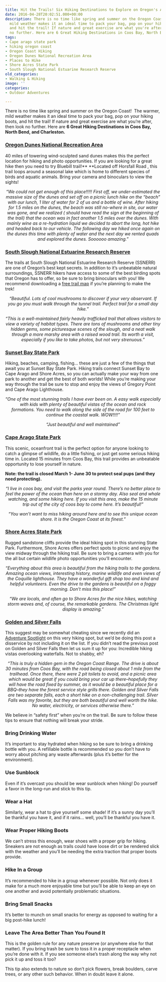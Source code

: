```yaml
---
title: Hit the Trails! Six Hiking Destinations to Explore on Oregon's Adventure Coast
date: 2016-04-28T20:02:51.000+00:00
description: There is no time like spring and summer on the Oregon Coast!  The warmer,
  mild weather makes it an ideal time to pack your bag, pop on your hiking boots,
  and hit the trail! If nature and great exercise are what you're after, then look
  no further. Here are 6 Great Hiking Destinations in Coos Bay, North Bend, and Charleston.
tags:
- Cape arago state park
- hiking oregon coast
- Oregon Coast Hiking
- Oregon Dunes National Recreation Area
- Places to Hike
- Shore Acres State Park
- South Slough National Estuarine Research Reserve
old_categories:
- Walking & Hiking
image: ''
categories:
- Outdoor Adventures

---
```

There is no time like spring and summer on the Oregon Coast!  The warmer, mild weather makes it an ideal time to pack your bag, pop on your hiking boots, and hit the trail! If nature and great exercise are what you’re after, then look no further. Here are **6 Great Hiking Destinations in Coos Bay, North Bend, and Charleston.**

### **<a href="http://www.stateparks.com/oregon_dunes.html" target="_blank">Oregon Dunes National Recreation Area</a>**

40 miles of towering wind-sculpted sand dunes makes this the perfect location for hiking and photo opportunities. If you are looking for a great hike then you need to try Bluebill trail!** **Located off Horsfall Road , this trail loops around a seasonal lake which is home to different species of birds and aquatic animals. Bring your camera and binoculars to view the sights!

<p style="text-align: center;">
<em>“We could not get enough of this place!!!!! First off, we under-estimated the massive size of the dunes and set off on a picnic lunch hike on the “beach” with our lunch, 1 liter of water for 2 of us and a bottle of wine. After hiking for 1.5 miles on the dunes, the beach was still no-where in site, our water was gone, and we realized ( should have read the sign at the beginning of the trail) that the ocean was in fact another 1.5 miles over the dunes. With mainly wine as a re-hydration liquid we decided to abort the long, hot hike and headed back to our vehicle. The following day we hiked once again on the dunes this time with plenty of water and the next day we rented quads and explored the dunes. Soooooo amazing.”</em>
</p>

### <a href="http://www.oregon.gov/dsl/ssnerr/pages/index.aspx" target="_blank">South Slough National Estuarine Research Reserve</a>

The trails at South Slough National Estuarine Research Reserve (SSNERR) are one of Oregon’s best kept secrets. In addition to it’s unbeatable natural surroundings, SSNERR hikers have access to some of the best birding spots that Oregon has to offer, so be sure to bring binoculars with you! We recommend downloading a <a href="http://www.oregon.gov/dsl/SSNERR/Pages/maps.aspx" target="_blank">free trail map</a> if you’re planning to make the trek!

<p style="text-align: center;">
<em>“Beautiful. Lots of cool mushrooms to discover if your very observant. If you go you must walk through the tunnel trail. Perfect trail for a small day hike.”</em>
</p>

<p style="text-align: center;">
<em>“This is a well-maintained fairly heavily trafficked trail that allows visitors to view a variety of habitat types. There are tons of mushrooms and other tiny hidden gems, some picturesque scenes of the slough, and a neat walk through a more marshy area with a raised wood trail. Its worth a visit, especially if you like to take photos, but not very strenuous.”</em>
</p>

### **<a href="http://oregonstateparks.org/index.cfm?do=parkPage.dsp_parkPage&parkId=70" target="_blank">Sunset Bay State Park</a>**

Hiking, beaches, camping, fishing… these are just a few of the things that await you at Sunset Bay State Park. Hiking trails connect Sunset Bay to Cape Arago and Shore Acres, so you can actually make your way from one park to another and get the best of both worlds! While you’re making your way through the trail be sure to stop and enjoy the views of Gregory Point and Cape Arago Lighthouse.

<p style="text-align: center;">
<em>“One of the most stunning trails I have ever been on. A easy walk especially with kids with plenty of beautiful vistas of the ocean and rock formations. </em><em>You need to walk along the side of the road for 100 feet to continue the coastal walk. </em><em>WOW!!!!”</em>
</p>

<p style="text-align: center;">
<em>“Just beautiful and well maintained”</em>
</p>

### **<a href="http://oregonstateparks.org/index.cfm?do=parkPage.dsp_parkPage&parkId=66" target="_blank">Cape Arago State Park</a>**

<p style="text-align: left;">
This scenic, oceanfront trail is the perfect option for anyone looking to catch a glimpse of wildlife, do a little fishing, or just get some serious hiking time in. Located 15 minutes from Coos Bay, this trail provides an unbeatable opportunity to lose yourself in nature.
</p>

<p style="text-align: left;">
<strong>Note: the trail is closed March 1- June 30 to protect seal pups (and they need protecting).</strong>
</p>

<p style="text-align: center;">
<em>“I live in coos bay, and visit the parks year round. There’s no better place to feel the power of the ocean than here on a stormy day. Also seal and whale watching, and some hiking here. If you visit this area, make the 15 minute trip out of the city of coos bay to come here. It’s beautiful!”</em>
</p>

<p style="text-align: center;">
<em>“You won’t want to miss hiking around here and to see this unique ocean shore. It is the Oregon Coast at its finest.”</em>
</p>

### **<a href="http://oregonstateparks.org/index.cfm?do=parkPage.dsp_parkPage&parkId=68" target="_blank">Shore Acres State Park</a>**

Rugged sandstone cliffs provide the ideal hiking spot in this stunning State Park. Furthermore, Shore Acres offers perfect spots to picnic and enjoy the view midway through the hiking trail. Be sure to bring a camera with you for the all but certain wildlife photo opportunities you’ll encounter.

<p style="text-align: center;">
<em>“Everything about this area is beautiful from the hiking trails to the gardens. Amazing ocean views, interesting history, marine wildlife and even views of the Coquille lighthouse. They have a wonderful gift shop too and kind and helpful volunteers. Even the drive to the gardens is beautiful on a foggy morning. Don’t miss this place!”</em>
</p>

<p style="text-align: center;">
<em>“We are locals, and often go to Shore Acres for the nice hikes, watching storm waves and, of course, the remarkable gardens. The Christmas light display is amazing.”</em>
</p>

### **<a href="http://oregonstateparks.org/index.cfm?do=parkPage.dsp_parkPage&parkId=67" target="_blank">Golden and Silver Falls</a>**

This suggest may be somewhat cheating since we recently did an <a href="/2016/02/adventure-spotlight-golden-and-silver-falls/" target="_blank">Adventure Spotlight</a> on this very hiking spot, but we’d be doing this post a disservice by not including it on the list. If you didn’t read the previous post on Golden and Silver Falls then let us sum it up for you: Incredible hiking vistas overlooking waterfalls. Not to shabby, eh?

<p style="text-align: center;">
<em>“This is truly a hidden gem in the Oregon Coast Range. The drive is about 30 minutes from Coos Bay, with the road being closed about 1 mile from the trailhead. Once there, there were 2 pit toilets to avoid, and a picnic area which would be great if you could bring your car up there–hopefully they will have the road fixed by summer, as it would be a beautiful place for a BBQ–they have the forest service style grills there. Golden and Silver Falls are two separate falls, each a short hike on a non-challenging trail. Silver Falls was my favorite, but they are both beautiful and well worth the hike. No water, electricity, or services otherwise there.”</em>
</p>

<p style="text-align: left;">
We believe in “safety first” when you’re on the trail. Be sure to follow these tips to ensure that nothing will break your stride.
</p>

### **Bring Drinking Water**

It’s important to stay hydrated when hiking so be sure to bring a drinking bottle with you. A refillable bottle is recommended so you don’t have to worry about pitching any waste afterwards (plus it’s better for the environment).

### **Use Sunblock**

Even if it’s overcast you should be wear sunblock when hiking! Do yourself a favor in the long-run and stick to this tip.

### **Wear a Hat**

Similarly, wear a hat to give yourself some shade! If it’s a sunny day you’ll be thankful you have it, and if it rains… well, you’ll be thankful you have it.

### **Wear Proper Hiking Boots**

We can’t stress this enough, wear shoes with a proper grip for hiking. Sneakers are not enough as trails could have loose dirt or be rendered slick with the weather and you’ll be needing the extra traction that proper boots provide.

### **Hike In a Group**

It’s recommended to hike in a group whenever possible. Not only does it make for a much more enjoyable time but you’ll be able to keep an eye on one another and avoid potentially problematic situations.

### **Bring Small Snacks**

It’s better to munch on small snacks for energy as opposed to waiting for a big post-hike lunch!

### **Leave The Area Better Than You Found It**

This is the golden rule for any nature preserve (or anywhere else for that matter). If you bring trash be sure to toss it in a proper receptacle when you’re done with it. If you see someone else’s trash along the way why not pick it up and toss it too?

This tip also extends to nature so don’t pick flowers, break boulders, carve trees, or any other such behavior. When in doubt leave it alone.